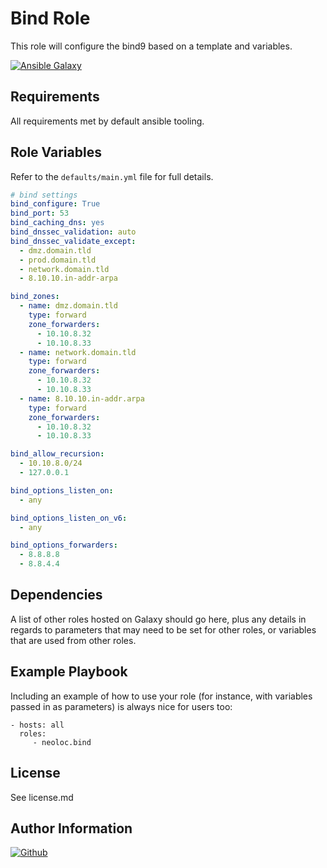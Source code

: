 Bind Role
=========

This role will configure the bind9 based on a template and variables.

[![Ansible Galaxy](https://img.shields.io/badge/ansible--galaxy-neoloc.bind-blue.svg)](https://galaxy.ansible.com/neoloc/ansible-role-bind/)


Requirements
------------

All requirements met by default ansible tooling.

Role Variables
--------------

Refer to the `defaults/main.yml` file for full details.

```yaml
# bind settings
bind_configure: True
bind_port: 53
bind_caching_dns: yes
bind_dnssec_validation: auto
bind_dnssec_validate_except:
  - dmz.domain.tld
  - prod.domain.tld
  - network.domain.tld
  - 8.10.10.in-addr-arpa

bind_zones:
  - name: dmz.domain.tld
    type: forward
    zone_forwarders:
      - 10.10.8.32
      - 10.10.8.33
  - name: network.domain.tld
    type: forward
    zone_forwarders:
      - 10.10.8.32
      - 10.10.8.33
  - name: 8.10.10.in-addr.arpa
    type: forward
    zone_forwarders:
      - 10.10.8.32
      - 10.10.8.33

bind_allow_recursion:
  - 10.10.8.0/24
  - 127.0.0.1

bind_options_listen_on:
  - any

bind_options_listen_on_v6:
  - any

bind_options_forwarders:
  - 8.8.8.8
  - 8.8.4.4
```

Dependencies
------------

A list of other roles hosted on Galaxy should go here, plus any details in regards to parameters that may need to be set for other roles, or variables that are used from other roles.

Example Playbook
----------------

Including an example of how to use your role (for instance, with variables passed in as parameters) is always nice for users too:

    - hosts: all
      roles:
         - neoloc.bind

License
-------

See license.md

Author Information
------------------

[![Github](https://img.shields.io/badge/Github-neoloc-blue.svg)](https://github.com/neoloc)
